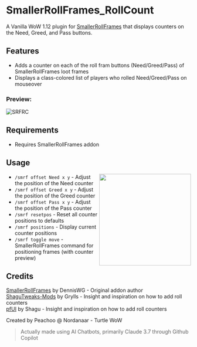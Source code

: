 # SmallerRollFrames_RollCount  

A Vanilla WoW 1.12 plugin for [SmallerRollFrames](https://github.com/DennisWG/SmallerRollFrames) that displays counters on the Need, Greed, and Pass buttons.  


## Features
- Adds a counter on each of the roll fram buttons (Need/Greed/Pass) of SmallerRollFrames loot frames  
- Displays a class-colored list of players who rolled Need/Greed/Pass on mouseover  

### Preview:  
![SRFRC](https://github.com/user-attachments/assets/5a3bbd0a-fbb3-4395-84dd-b8fb4b4da172)

## Requirements  
- Requires SmallerRollFrames addon  

## Usage
<img src="https://github.com/user-attachments/assets/c7eed764-6d7e-44e4-bc65-6a54efd2b9de" float="right" align="right" width="250" >  

- `/smrf offset Need x y` - Adjust the position of the Need counter
- `/smrf offset Greed x y` - Adjust the position of the Greed counter
- `/smrf offset Pass x y` - Adjust the position of the Pass counter
- `/smrf resetpos` - Reset all counter positions to defaults
- `/smrf positions` - Display current counter positions
- `/smrf toggle move` - SmallerRollFrames command for positioning frames (with counter preview)

## Credits
[SmallerRollFrames](https://github.com/DennisWG/SmallerRollFrames) by DennisWG - Original addon author  
[ShaguTweaks-Mods](https://github.com/GryllsAddons/ShaguTweaks-mods) by Grylls - Insight and inspiration on how to add roll counters  
[pfUI](https://github.com/shagu/pfUI) by Shagu - Insight and inspiration on how to add roll counters

Created by Peachoo @ Nordanaar - Turtle WoW 
> Actually made using AI Chatbots, primarily Claude 3.7 through Github Copilot
